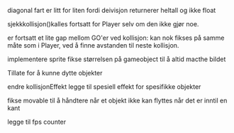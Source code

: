 diagonal fart er litt for liten fordi deivisjon returnerer heltall og ikke float

sjekkkollisjon()kalles fortsatt for Player selv om den ikke gjør noe.

er fortsatt et lite gap mellom GO'er ved kollisjon: 
    kan nok fikses på samme måte som i Player, ved å finne avstanden til neste kollisjon.


implementere sprite
fikse størrelsen på gameobject til å altid macthe bildet

Tillate for å kunne dytte objekter

endre kollisjonEffekt
legge til spesiell effekt for spesifikke objekter

fikse movable til å håndtere når et objekt ikke kan flyttes når det er inntil en kant

legge til fps counter


